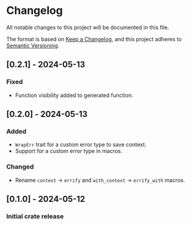 # Changelog

All notable changes to this project will be documented in this file.

The format is based on [Keep a Changelog](https://keepachangelog.com/en/1.1.0/), and this project adheres to [Semantic Versioning](https://semver.org/spec/v2.0.0.html).

## [0.2.1] - 2024-05-13
### Fixed
- Function visibility added to generated function.

## [0.2.0] - 2024-05-13
### Added
- `WrapErr` trait for a custom error type to save context.
- Support for a custom error type in macros.
### Changed
- Rename `context` -> `errify` and `with_context` -> `errify_with` macros.

## [0.1.0] - 2024-05-12
### Initial crate release
